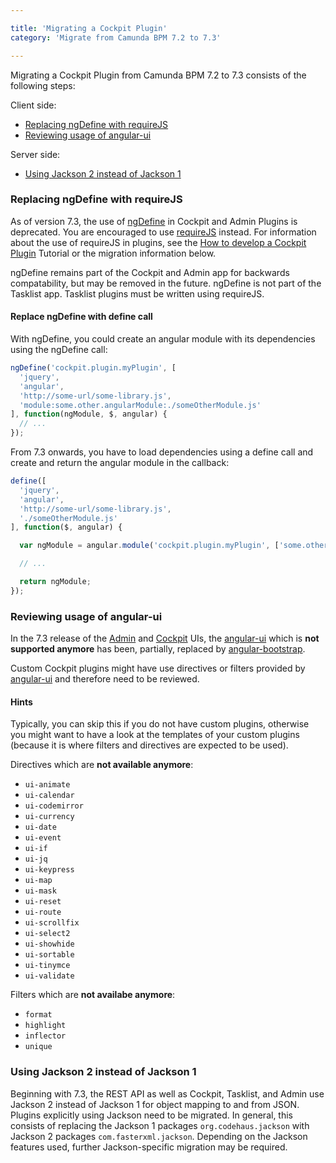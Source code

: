 ```yaml
---

title: 'Migrating a Cockpit Plugin'
category: 'Migrate from Camunda BPM 7.2 to 7.3'

---
```


Migrating a Cockpit Plugin from Camunda BPM 7.2 to 7.3 consists of the following steps:

Client side:

* [Replacing ngDefine with requireJS](ref:#migrate-from-camunda-bpm-72-to-73-migrating-a-cockpit-plugin-replacing-ngdefine-with-requirejs)
* [Reviewing usage of angular-ui](ref:#migrate-from-camunda-bpm-72-to-73-migrating-a-cockpit-plugin-reviewing-usage-of-angular-ui)

Server side:

* [Using Jackson 2 instead of Jackson 1](ref:#migrate-from-camunda-bpm-72-to-73-migrating-a-cockpit-plugin-using-jackson-2-instead-of-jackson-1)

### Replacing ngDefine with requireJS

As of version 7.3, the use of [ngDefine][ng-define] in Cockpit and Admin Plugins is deprecated. You are encouraged to use [requireJS][requirejs] instead. For information about the use of requireJS in plugins, see the [How to develop a Cockpit Plugin][howto-cockpit-plugin] Tutorial or the migration information below.

ngDefine remains part of the Cockpit and Admin app for backwards compatability, but may be removed in the future. ngDefine is not part of the Tasklist app. Tasklist plugins must be written using requireJS.


#### Replace ngDefine with define call

With ngDefine, you could create an angular module with its dependencies using the ngDefine call:

```javascript
ngDefine('cockpit.plugin.myPlugin', [
  'jquery',
  'angular',
  'http://some-url/some-library.js',
  'module:some.other.angularModule:./someOtherModule.js'
], function(ngModule, $, angular) {
  // ...
});
```

From 7.3 onwards, you have to load dependencies using a define call and create and return the angular module in the callback:

```javascript
define([
  'jquery',
  'angular',
  'http://some-url/some-library.js',
  './someOtherModule.js'
], function($, angular) {

  var ngModule = angular.module('cockpit.plugin.myPlugin', ['some.other.angularModule']);

  // ...

  return ngModule;
});
```


### Reviewing usage of angular-ui

In the 7.3 release of the [Admin][admin] and [Cockpit][cockpit] UIs, the [angular-ui][angular-ui] which is __not supported anymore__ has been, partially, replaced by [angular-bootstrap][angular-bootstrap].

Custom Cockpit plugins might have use directives or filters provided by [angular-ui][angular-ui] and therefore need to be reviewed.

#### Hints

Typically, you can skip this if you do not have custom plugins, otherwise you might want to have a look at the templates of your custom plugins (because it is where filters and directives are expected to be used).

Directives which are __not available anymore__:

- `ui-animate`
- `ui-calendar`
- `ui-codemirror`
- `ui-currency`
- `ui-date`
- `ui-event`
- `ui-if`
- `ui-jq`
- `ui-keypress`
- `ui-map`
- `ui-mask`
- `ui-reset`
- `ui-route`
- `ui-scrollfix`
- `ui-select2`
- `ui-showhide`
- `ui-sortable`
- `ui-tinymce`
- `ui-validate`

Filters which are __not availabe anymore__:

- `format`
- `highlight`
- `inflector`
- `unique`

### Using Jackson 2 instead of Jackson 1

Beginning with 7.3, the REST API as well as Cockpit, Tasklist, and Admin use Jackson 2 instead of Jackson 1 for object mapping to and from JSON. Plugins explicitly using Jackson need to be migrated. In general, this consists of replacing the Jackson 1 packages `org.codehaus.jackson` with Jackson 2 packages `com.fasterxml.jackson`. Depending on the Jackson features used, further Jackson-specific migration may be required.


[ng-define]: http://nikku.github.io/requirejs-angular-define
[requirejs]: http://requirejs.org
[howto-cockpit-plugin]: ref:/real-life/how-to/#cockpit-how-to-develop-a-cockpit-plugin
[admin]: https://github.com/camunda-/camunda-admin-ui
[cockpit]: https://github.com/camunda-/camunda-cockpit-ui
[angular-ui]: https://github.com/angular-ui/angular-ui-OLDREPO
[angular-bootstrap]: https://github.com/angular-ui/bootstrap
